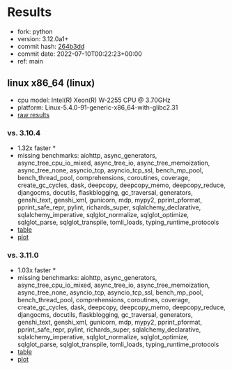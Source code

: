 # Results

- fork: python
- version: 3.12.0a1+
- commit hash: [264b3dd](https://github.com/python/cpython/commit/264b3dd)
- commit date: 2022-07-10T00:22:23+00:00
- ref: main

## linux x86_64 (linux)

- cpu model: Intel(R) Xeon(R) W-2255 CPU @ 3.70GHz
- platform: Linux-5.4.0-91-generic-x86_64-with-glibc2.31
- [raw results](bm-20220710-linux-x86_64-python-main-3.12.0a1%2B-264b3dd.json)

### vs. 3.10.4

- 1.32x faster \*
- missing benchmarks: aiohttp, async_generators, async_tree_cpu_io_mixed, async_tree_io, async_tree_memoization, async_tree_none, asyncio_tcp, asyncio_tcp_ssl, bench_mp_pool, bench_thread_pool, comprehensions, coroutines, coverage, create_gc_cycles, dask, deepcopy, deepcopy_memo, deepcopy_reduce, djangocms, docutils, flaskblogging, gc_traversal, generators, genshi_text, genshi_xml, gunicorn, mdp, mypy2, pprint_pformat, pprint_safe_repr, pylint, richards_super, sqlalchemy_declarative, sqlalchemy_imperative, sqlglot_normalize, sqlglot_optimize, sqlglot_parse, sqlglot_transpile, tomli_loads, typing_runtime_protocols
- [table](bm-20220710-linux-x86_64-python-main-3.12.0a1%2B-264b3dd-vs-3.10.4.md)
- [plot](bm-20220710-linux-x86_64-python-main-3.12.0a1%2B-264b3dd-vs-3.10.4.png)

### vs. 3.11.0

- 1.03x faster \*
- missing benchmarks: aiohttp, async_generators, async_tree_cpu_io_mixed, async_tree_io, async_tree_memoization, async_tree_none, asyncio_tcp, asyncio_tcp_ssl, bench_mp_pool, bench_thread_pool, comprehensions, coroutines, coverage, create_gc_cycles, dask, deepcopy, deepcopy_memo, deepcopy_reduce, djangocms, docutils, flaskblogging, gc_traversal, generators, genshi_text, genshi_xml, gunicorn, mdp, mypy2, pprint_pformat, pprint_safe_repr, pylint, richards_super, sqlalchemy_declarative, sqlalchemy_imperative, sqlglot_normalize, sqlglot_optimize, sqlglot_parse, sqlglot_transpile, tomli_loads, typing_runtime_protocols
- [table](bm-20220710-linux-x86_64-python-main-3.12.0a1%2B-264b3dd-vs-3.11.0.md)
- [plot](bm-20220710-linux-x86_64-python-main-3.12.0a1%2B-264b3dd-vs-3.11.0.png)


